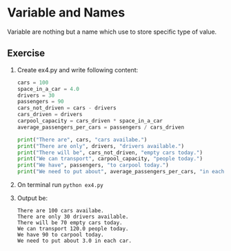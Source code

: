 # Variable and Names

Variable are nothing but a name which use to store specific type of value.

## Exercise

1. Create ex4.py and write following content:

    ```py
    cars = 100
    space_in_a_car = 4.0
    drivers = 30
    passengers = 90
    cars_not_driven = cars - drivers
    cars_driven = drivers
    carpool_capacity = cars_driven * space_in_a_car
    average_passengers_per_cars = passengers / cars_driven

    print("There are", cars, "cars availabe.")
    print("There are only", drivers, "drivers available.")
    print("There will be", cars_not_driven, "empty cars today.")
    print("We can transport", carpool_capacity, "people today.")
    print("We have", passengers, "to carpool today.")
    print("We need to put about", average_passengers_per_cars, "in each car.")
    ```

2. On terminal run `python ex4.py`

3. Output be:

    ```
    There are 100 cars availabe.
    There are only 30 drivers available.
    There will be 70 empty cars today.
    We can transport 120.0 people today.
    We have 90 to carpool today.
    We need to put about 3.0 in each car.
    ```
